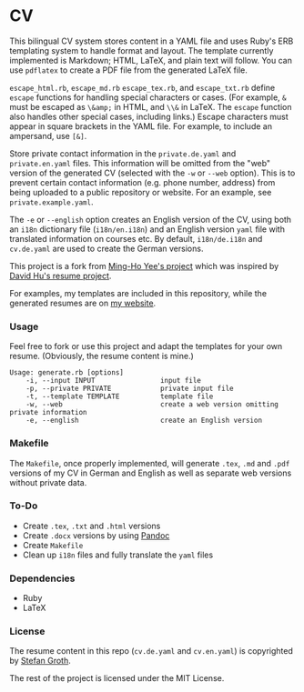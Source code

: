 CV
======

This bilingual CV system stores content in a YAML file and uses Ruby's ERB templating system to handle format and layout. The template currently implemented is Markdown; HTML, LaTeX, and plain text will follow. You can use `pdflatex` to create a PDF file from the generated LaTeX file.

`escape_html.rb`, `escape_md.rb` `escape_tex.rb`, and `escape_txt.rb` define `escape` functions for handling special characters or cases. (For example, `&` must be escaped as `\&amp;` in HTML, and `\\&` in LaTeX. The `escape` function also handles other special cases, including links.) Escape characters must appear in square brackets in the YAML file. For example, to include an ampersand, use `[&]`.

Store private contact information in the `private.de.yaml` and `private.en.yaml` files. This information will be omitted from the "web" version of the generated CV (selected with the `-w` or `--web` option). This is to prevent certain contact information (e.g. phone number, address) from being uploaded to a public repository or website. For an example, see `private.example.yaml`.

The `-e` or `--english` option creates an English version of the CV, using both an `i18n` dictionary file (`i18n/en.i18n`) and an English version `yaml` file with translated information on courses etc. By default, `i18n/de.i18n` and `cv.de.yaml` are used to create the German versions. 

This project is a fork from [Ming-Ho Yee's project](https://github.com/mhyee/resume) which was inspired by [David Hu's resume project](https://github.com/divad12/resume).

For examples, my templates are included in this repository, while the generated
resumes are on [my website](https://www.stefangroth.com/cv).

### Usage

Feel free to fork or use this project and adapt the templates for your own
resume. (Obviously, the resume content is mine.)

    Usage: generate.rb [options]
        -i, --input INPUT                input file
        -p, --private PRIVATE            private input file
        -t, --template TEMPLATE          template file
        -w, --web                        create a web version omitting private information
        -e, --english                    create an English version

### Makefile

The `Makefile`, once properly implemented, will generate `.tex`, `.md` and `.pdf` versions of my CV in German and English as well as separate web versions without private data.
<!---
* cv-sgroth.en.tex
* cv-sgroth.de.tex
* cv-sgroth.web.en.tex
* cv-sgroth.web.de.tex
* cv-sgroth.de.md
* cv-sgroth.en.md
* cv-sgroth.web.de.md
* cv-sgroth.web.en.md
* cv-sgroth.de.pdf
* cv-sgroth.en.pdf
* cv-sgroth.web.de.pdf
* cv-sgroth.web.en.pdf
-->

### To-Do

* Create `.tex`, `.txt` and `.html` versions
* Create `.docx` versions by using [Pandoc](http://pandoc.org)
* Create `Makefile`
* Clean up `i18n` files and fully translate the `yaml` files

### Dependencies

* Ruby
* LaTeX

### License

The resume content in this repo (`cv.de.yaml` and `cv.en.yaml`) is copyrighted by [Stefan Groth](https://www.stefangroth.com).

The rest of the project is licensed under the MIT License.

